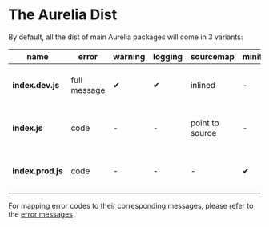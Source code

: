 # The Aurelia Dist

By default, all the dist of main Aurelia packages will come in 3 variants:

| name | error | warning | logging | sourcemap | minification | description |
| - | - | - | - | - | - | - |
| **index.dev.js** | full message | ✔ | ✔ | inlined | - | For development + bug reporting |
| **index.js** | code | - | - | point to source | - | For application production build |
| **index.prod.js** | code | - | - | - | ✔ | For online IDE, vanilla app, CDN usages |

For mapping error codes to their corresponding messages, please refer to the [error messages](error-messages.md)
